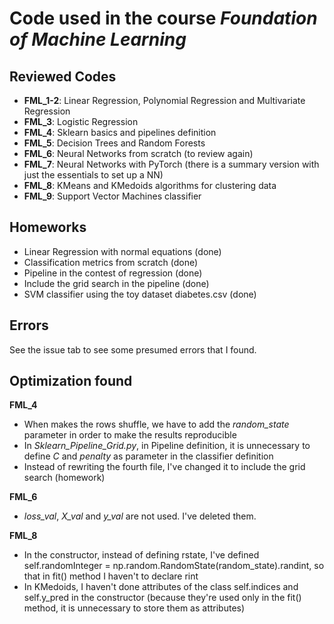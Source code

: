 # Code used in the course _Foundation of Machine Learning_

## Reviewed Codes

- __FML_1-2__: Linear Regression, Polynomial Regression and Multivariate Regression
- __FML_3__: Logistic Regression
- __FML_4__: Sklearn basics and pipelines definition
- __FML_5__: Decision Trees and Random Forests
- __FML_6__: Neural Networks from scratch (to review again)
- __FML_7__: Neural Networks with PyTorch (there is a summary version with just the essentials to set up a NN)
- __FML_8__: KMeans and KMedoids algorithms for clustering data
- __FML_9__: Support Vector Machines classifier

## Homeworks

- Linear Regression with normal equations (done)
- Classification metrics from scratch (done)
- Pipeline in the contest of regression (done)
- Include the grid search in the pipeline (done)
- SVM classifier using the toy dataset diabetes.csv (done)

## Errors

See the issue tab to see some presumed errors that I found.

## Optimization found

__FML_4__
- When makes the rows shuffle, we have to add the _random_state_ parameter in order to make the results reproducible
- In _Sklearn_Pipeline_Grid.py_, in Pipeline definition, it is unnecessary to define _C_ and _penalty_ as parameter in the classifier definition
- Instead of rewriting the fourth file, I've changed it to include the grid search (homework)

__FML_6__
- _loss_val_, _X_val_ and _y_val_ are not used. I've deleted them.

__FML_8__
- In the constructor, instead of defining rstate, I've defined self.randomInteger = np.random.RandomState(random_state).randint, so that in fit() method I haven't to declare rint
- In KMedoids, I haven't done attributes of the class self.indices and self.y_pred in the constructor (because they're used only in the fit() method, it is unnecessary to store them as attributes)